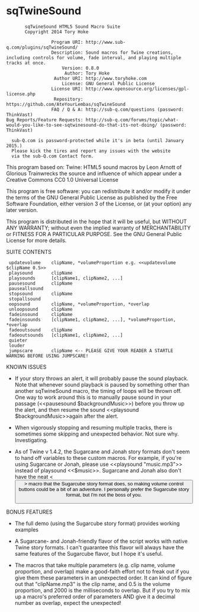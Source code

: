 sqTwineSound
============

           sqTwineSound HTML5 Sound Macro Suite
           Copyright 2014 Tory Hoke

                     Program URI: http://www.sub-q.com/plugins/sqTwineSound/
                     Description: Sound macros for Twine creations, including controls for volume, fade interval, and playing multiple tracks at once.
                         Version: 0.8.0
                          Author: Tory Hoke
                      Author URI: http://www.toryhoke.com
                         License: GNU General Public License
                     License URI: http://www.opensource.org/licenses/gpl-license.php
                      Repository: https://github.com/AteYourLembas/sqTwineSound
                     FAQ / Q & A: http://sub-q.com/questions (password: ThinkVast)
    Bug Reports/Feature Requests: http://sub-q.com/forums/topic/what-would-you-like-to-see-sqtwinesound-do-that-its-not-doing/ (password: ThinkVast)

      sub-Q.com is password-protected while it's in beta (until January 2015.)
      Please kick the tires and report any issues with the website
      via the sub-Q.com Contact form.


This program based on:
Twine: HTML5 sound macros by Leon Arnott of Glorious Trainwrecks
the source and influence of which appear under a Creative Commons CC0 1.0 Universal License

This program is free software: you can redistribute it and/or modify
it under the terms of the GNU General Public License as published by
the Free Software Foundation, either version 3 of the License, or
(at your option) any later version.
  
This program is distributed in the hope that it will be useful,
but WITHOUT ANY WARRANTY; without even the implied warranty of
MERCHANTABILITY or FITNESS FOR A PARTICULAR PURPOSE.  See the
GNU General Public License for more details.


SUITE CONTENTS


     updatevolume    clipName, *volumeProportion e.g. <<updatevolume $clipName 0.5>>
     playsound       clipName
     playsounds      [clipName1, clipName2, ...]
     pausesound      clipName
     pauseallsound   
     stopsound       clipName
     stopallsound    
     oopsound        clipName, *volumeProportion, *overlap
     unloopsound     clipName
     fadeinsound     clipName
     fadeinsounds    [clipName1, clipName2, ...], *volumeProportion, *overlap
     fadeoutsound    clipName
     fadeoutsounds   [clipName1, clipName2, ...]
     quieter
     louder
     jumpscare       clipName <-- PLEASE GIVE YOUR READER A STARTLE WARNING BEFORE USING JUMPSCARE!



KNOWN ISSUES

- If your story throws an alert, it will probably pause the sound playback. Note that whenever sound playback is paused by something other than another sqTwineSound macro, the timing of loops will be thrown off. One way to work around this is to manually pause sound in your passage (<<pausesound $backgroundMusic>>) before you throw up the alert, and then resume the sound <<playsound $backgroundMusic>>again after the alert.

- When vigorously stopping and resuming multiple tracks, there is sometimes some skipping and unexpected behavior. Not sure why. Investigating.

- As of Twine v 1.4.2, the Sugarcane and Jonah story formats don't seem to hand off variables to these custom macros. For example, if you're using Sugarcane or Jonah, please use <<playsound "music.mp3">> instead of playsound <<$music>>. Sugarcane and Jonah also don't have the neat <<button>> macro that the Sugarcube story format does, so making volume control buttons could be a bit of an adventure. I personally prefer the Sugarcube story format, but I'm not the boss of you.


BONUS FEATURES

- The full demo (using the Sugarcube story format) provides working examples

- A Sugarcane- and Jonah-friendly flavor of the script works with native Twine story formats. I can't guarantee this flavor will always have the same features of the Sugarcube flavor, but I hope it's useful.

- The macros that take multiple parameters (e.g. clip name, volume proportion, and overlap) make a good-faith effort not to freak out if you give them these parameters in an unexpected order. It can kind of figure out that "clipName.mp3" is the clip name, and 0.5 is the volume proportion, and 2000 is the milliseconds to overlap. But if you try to mix up a macro's preferred order of parameters AND give it a decimal number as overlap, expect the unexpected!